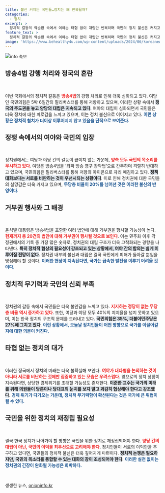 ```yaml
---
title: 불신 커지는 국민들…정치는 왜 반복될까?
categories:
  - 정치
excerpt: >
  정치적 갈등의 악순환 속에서 여야는 타협 없이 대립만 반복하며 국민의 정치 불신은 커지고 있다. 지지율은 제자리걸음을 하고 무당층은 증가, 한국 정치의 미래는 우려를 낳고 있다.
feature_text: >
  정치적 갈등의 악순환 속에서 여야는 타협 없이 대립만 반복하며 국민의 정치 불신은 커지고 있다. 지지율은 제자리걸음을 하고 무당층은 증가, 한국 정치의 미래는 우려를 낳고 있다.
image: 'https://www.behealthy4u.com/wp-content/uploads/2024/06/koreanews.jpg'
---
```


<p><img src="https://www.behealthy4u.com/wp-content/uploads/2024/06/koreanews.jpg" alt="info 속보" /></p>

<h2 data-ke-size="size26">방송4법 강행 처리와 정국의 혼란</h2>

<p data-ke-size="size16">&nbsp;</p>

<p>이번 국회에서의 정치적 갈등은 <b><span style="color: #ee2323;">방송4법</span></b>의 강행 처리로 인해 더욱 심화되고 있다. 여당인 국민의힘은 5박 6일간의 필리버스터를 통해 저항하고 있으며, 이러한 상황 속에서 <b><span style="background-color: #21538527;">정국의 주도권을 놓고 양당의 대립은 지속되고 있다</span></b>. 여야의 대립이 심화되면서 국민들은 더욱 정치에 대한 피로감을 느끼고 있으며, 이는 정치 불신으로 이어지고 있다. <b><span style="color: #1a5490;">이런 상황은 정치적 협치가 더이상 이루어지지 않고 있음을 단적으로 보여준다.</span></b> </p>

<h2 data-ke-size="size26">정쟁 속에서의 여야와 국민의 입장</h2>

<p data-ke-size="size16">&nbsp;</p>

<p>정치권에서는 여당과 야당 간의 갈등이 끊이지 않는 가운데, <b><span style="color: #ee2323;">양측 모두 국민의 목소리를 무시하고 있다</span></b>. 여당은 방송4법을 '좌파 방송 영구 장악법'으로 간주하며 격렬히 반대하고 있으며, 국민의힘은 필리버스터를 통해 저항의 아이콘으로 자리 매김하고 있다. <b><span style="background-color: #21538527;">정책 대화보다는 서로를 비판하는 것이 우선시되는 상황이다</span></b>. 이로 인해 정치권에 대한 국민들의 실망감은 더욱 커지고 있으며, <b><span style="color: #1a5490;">무당층 비율이 20%를 넘어선 것은 이러한 불신의 반영이다.</span></b></p>

<h2 data-ke-size="size26">거부권 행사와 그 배경</h2>

<p data-ke-size="size16">&nbsp;</p>

<p>윤석열 대통령은 방송4법을 포함한 여러 법안에 대해 거부권을 행사할 가능성이 높다. <b><span style="color: #ee2323;">현재까지 총 20건의 법안에 대해 거부권이 행사될 것으로 보인다</span></b>. 이는 민주화 이후 각 정권에서의 기록 중 가장 많은 숫자로, 정치권의 대립 구조가 더욱 고착화되는 경향을 나타낸다. <b><span style="background-color: #21538527;">특히 정치적 협상의 필요성이 강조되고 있는 상황에서, 여야 간의 합의는 쉽게 이루어질 전망이 없다</span></b>. 정치권 내부의 불신과 대립은 결국 국민에게 피해가 돌아갈 뿐임을 명심해야 할 것이다. <b><span style="color: #1a5490;">이러한 현상이 지속된다면, 국가는 급속한 발전을 이루기 어려울 것이다.</span></b></p>

<h2 data-ke-size="size26">정치적 무기력과 국민의 신뢰 부족</h2>

<p data-ke-size="size16">&nbsp;</p>

<p>정치권의 갈등 속에서 국민들은 더욱 불안감을 느끼고 있다. <b><span style="color: #ee2323;">지지하는 정당이 없는 무당층 비율 역시 증가하고 있다</span></b>. 또한, 여당과 야당 모두 40%의 지지율을 넘지 못하고 있으며, 이는 한국 정치의 구조적 문제를 드러내고 있다. <b><span style="background-color: #21538527;">국민의힘은 35%, 더불어민주당은 27%에 그치고 있다</span></b>. <b><span style="color: #1a5490;">이런 상황에서, 오늘날 정치인들이 어떤 방향으로 국가를 이끌어갈지에 대한 의문이 커진다.</span></b></p>

<h2 data-ke-size="size26">타협 없는 정치의 대가</h2>

<p data-ke-size="size16">&nbsp;</p>

<p>이러한 정국에서 정치의 미래는 더욱 불확실해 보인다. <b><span style="color: #ee2323;">여야가 대타협을 논의하는 것이 아니라 서로를 비난하는 것에만 집중하고 있는 모습은 우려스럽다</span></b>. 앞으로의 정치 상황이 지속된다면, 상당한 경제위기를 초래할 가능성도 존재한다. <b><span style="background-color: #21538527;">이준한 교수는 국가의 미래를 위해 의원들이 당론이나 당대표의 눈치를 보지 말고 과감히 협상해야 한다고 강조했다</span></b>. <b><span style="color: #1a5490;">경제 위기가 다가오는 가운데, 정치적 무기력함이 확산된다는 것은 국가에 큰 위협이 될 수 있다.</span></b></p>

<h2 data-ke-size="size26">국민을 위한 정치의 재정립 필요성</h2>

<p data-ke-size="size16">&nbsp;</p>

<p>결국 한국 정치가 나아가야 할 방향은 국민을 위한 정치로 재정립되어야 한다. <b><span style="color: #ee2323;">양당 간의 대립이 아닌, 국민의 이익을 최우선으로 고려해야 한다</span></b>. 정치인들이 서로의 이익만을 추구하고 있다면, 국민들의 정치적 불신은 더욱 깊어지게 마련이다. <b><span style="background-color: #21538527;">정치적 논쟁은 필요하지만, 국민의 목소리를 통합할 수 있는 대화의 장이 조성되어야 한다</span></b>. <b><span style="color: #1a5490;">이러한 실천 없이는 정치권의 긴장이 완화될 가능성은 희박하다.</span></b></p>

<p data-ke-size="size16">&nbsp;</p>
생생한 뉴스, <a href="https://onioninfo.kr" rel="dofollow">onioninfo.kr</a>


